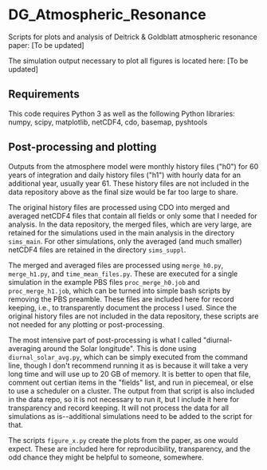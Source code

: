 
# DG_Atmospheric_Resonance
Scripts for plots and analysis of Deitrick &amp; Goldblatt atmospheric resonance paper: [To be updated]

The simulation output necessary to plot all figures is located here: [To be updated]

## Requirements

This code requires Python 3 as well as the following Python libraries: numpy, scipy, matplotlib, netCDF4, cdo, basemap, pyshtools

## Post-processing and plotting

Outputs from the atmosphere model were monthly history files ("h0") for 60 years of integration and daily history files ("h1") with hourly data for an additional year, usually year 61. These history files are not included in the data repository above as the final size would be far too large to share. 

The original history files are processed using CDO into merged and averaged netCDF4 files that contain all fields or only some that I needed for analysis. In the data repository, the merged files, which are very large, are retained for the simulations used in the main analysis in the directory `sims_main`. For other simulations, only the averaged (and much smaller) netCDF4 files are retained in the directory `sims_suppl`. 

The merged and averaged files are processed using `merge_h0.py`, `merge_h1.py`, and `time_mean_files.py`. These are executed for a single simulation in the example PBS files `proc_merge_h0.job` and `proc_merge_h1.job`, which can be turned into simple bash scripts by removing the PBS preamble. These files are included here for record keeping, i.e., to transparently document the process I used. Since the original history files are not included in the data repository, these scripts are not needed for any plotting or post-processing.

The most intensive part of post-processing is what I called "diurnal-averaging around the Solar longitude". This is done using `diurnal_solar_avg.py`, which can be simply executed from the command line, though I don't recommend running it as is because it will take a very long time and will use up to 20 GB of memory. It is better to open that file, comment out certian items in the "fields" list, and run in piecemeal, or else to use a scheduler on a cluster. The output from that script is also included in the data repo, so it is not necessary to run it, but I include it here for transparency and record keeping. It will not process the data for all simulations as is--additional simulations need to be added to the script for that. 

The scripts `figure_x.py` create the plots from the paper, as one would expect. These are included here for reproducibility, transparency, and the odd chance they might be helpful to someone, somewhere. 
